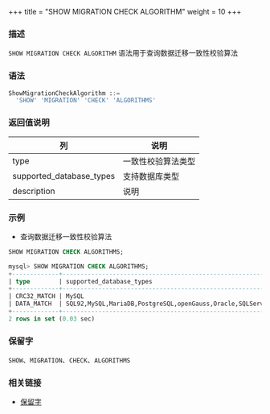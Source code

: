 +++
title = "SHOW MIGRATION CHECK ALGORITHM"
weight = 10
+++

### 描述

`SHOW MIGRATION CHECK ALGORITHM` 语法用于查询数据迁移一致性校验算法
### 语法

```sql
ShowMigrationCheckAlgorithm ::=
  'SHOW' 'MIGRATION' 'CHECK' 'ALGORITHMS'
```

### 返回值说明

| 列                       | 说明             |
|-------------------------|------------------|
|type                     | 一致性校验算法类型  |
|supported_database_types | 支持数据库类型     |
|description              | 说明              |
### 示例

- 查询数据迁移一致性校验算法

```sql
SHOW MIGRATION CHECK ALGORITHMS;
```

```sql
mysql> SHOW MIGRATION CHECK ALGORITHMS;
+-------------+--------------------------------------------------------------+----------------------------+
| type        | supported_database_types                                     | description                |
+-------------+--------------------------------------------------------------+----------------------------+
| CRC32_MATCH | MySQL                                                        | Match CRC32 of records.    |
| DATA_MATCH  | SQL92,MySQL,MariaDB,PostgreSQL,openGauss,Oracle,SQLServer,H2 | Match raw data of records. |
+-------------+--------------------------------------------------------------+----------------------------+
2 rows in set (0.03 sec)
```

### 保留字

`SHOW`、`MIGRATION`、`CHECK`、`ALGORITHMS`

### 相关链接

- [保留字](/cn/reference/distsql/syntax/reserved-word/)